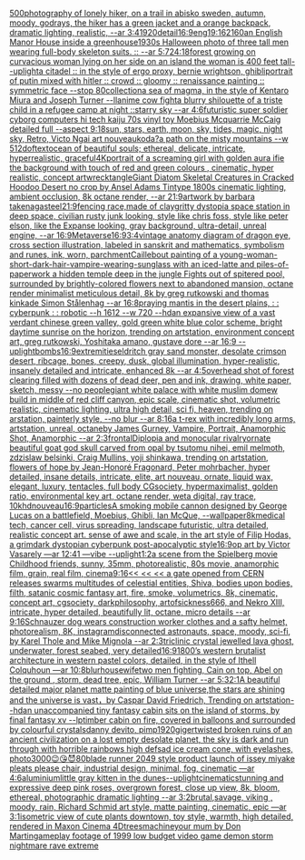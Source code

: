 [500](https://www.ebank.nz/aiartgenerator?category=500)[photography of lonely hiker, on a trail in abisko sweden, autumn, moody, godrays, the hiker has a green jacket and a orange backpack, dramatic lighting, realistic, --ar 3:4](https://www.ebank.nz/aiartgenerator?category=photography%2520of%2520lonely%2520hiker%2C%2520on%2520a%2520trail%2520in%2520abisko%2520sweden%2C%2520autumn%2C%2520moody%2C%2520godrays%2C%2520the%2520hiker%2520has%2520a%2520green%2520jacket%2520and%2520a%2520orange%2520backpack%2C%2520dramatic%2520lighting%2C%2520realistic%2C%2520--ar%25203%3A4)[1920](https://www.ebank.nz/aiartgenerator?category=1920)[detail](https://www.ebank.nz/aiartgenerator?category=detail)[16:9](https://www.ebank.nz/aiartgenerator?category=16%3A9)[eng](https://www.ebank.nz/aiartgenerator?category=eng)[1](https://www.ebank.nz/aiartgenerator?category=1)[9:16](https://www.ebank.nz/aiartgenerator?category=9%3A16)[2160](https://www.ebank.nz/aiartgenerator?category=2160)[an English Manor House inside a greenhouse](https://www.ebank.nz/aiartgenerator?category=an%2520English%2520Manor%2520House%2520inside%2520a%2520greenhouse)[1930s Halloween photo of three tall men wearing full-body skeleton suits. :: --ar 5:7](https://www.ebank.nz/aiartgenerator?category=1930s%2520Halloween%2520photo%2520of%2520three%2520tall%2520men%2520wearing%2520full-body%2520skeleton%2520suits.%2520%3A%3A%2520--ar%25205%3A7)[24:18](https://www.ebank.nz/aiartgenerator?category=24%3A18)[forest growing on curvacious woman lying on her side on an island the woman is 400 feet tall](https://www.ebank.nz/aiartgenerator?category=forest%2520growing%2520on%2520curvacious%2520woman%2520lying%2520on%2520her%2520side%2520on%2520an%2520island%2520the%2520woman%2520is%2520400%2520feet%2520tall)[--uplight](https://www.ebank.nz/aiartgenerator?category=--uplight)[a citadel :: in the style of ergo proxy, bernie wrightson, ghibli](https://www.ebank.nz/aiartgenerator?category=a%2520citadel%2520%3A%3A%2520in%2520the%2520style%2520of%2520ergo%2520proxy%2C%2520bernie%2520wrightson%2C%2520ghibli)[portrait of putin mixed with hitler :: crowd :: gloomy :: renaissance painting :: symmetric face --stop 80](https://www.ebank.nz/aiartgenerator?category=portrait%2520of%2520putin%2520mixed%2520with%2520hitler%2520%3A%3A%2520crowd%2520%3A%3A%2520gloomy%2520%3A%3A%2520renaissance%2520painting%2520%3A%3A%2520symmetric%2520face%2520--stop%252080)[collection](https://www.ebank.nz/aiartgenerator?category=collection)[a sea of magma, in the style of Kentaro Miura and Joseph Turner --ll](https://www.ebank.nz/aiartgenerator?category=a%2520sea%2520of%2520magma%2C%2520in%2520the%2520style%2520of%2520Kentaro%2520Miura%2520and%2520Joseph%2520Turner%2520--ll)[anime cow fight](https://www.ebank.nz/aiartgenerator?category=anime%2520cow%2520fight)[a blurry shilouette of a triste child in a refugee camp at night ::starry sky --ar 4:6](https://www.ebank.nz/aiartgenerator?category=a%2520blurry%2520shilouette%2520of%2520a%2520triste%2520child%2520in%2520a%2520refugee%2520camp%2520at%2520night%2520%3A%3Astarry%2520sky%2520--ar%25204%3A6)[futuristic super soldier cyborg computers hi tech kaiju 70s vinyl toy Moebius Mcquarrie McCaig detailed full --aspect 9:18](https://www.ebank.nz/aiartgenerator?category=futuristic%2520super%2520soldier%2520cyborg%2520computers%2520hi%2520tech%2520kaiju%252070s%2520vinyl%2520toy%2520Moebius%2520Mcquarrie%2520McCaig%2520detailed%2520full%2520--aspect%25209%3A18)[sun, stars, earth, moon, sky, tides, magic, night sky, Retro, Victo Ngai art nouveau](https://www.ebank.nz/aiartgenerator?category=sun%2C%2520stars%2C%2520earth%2C%2520moon%2C%2520sky%2C%2520tides%2C%2520magic%2C%2520night%2520sky%2C%2520Retro%2C%2520Victo%2520Ngai%2520art%2520nouveau)[koda?](https://www.ebank.nz/aiartgenerator?category=koda%3F)[a  path on the misty mountains --w 512](https://www.ebank.nz/aiartgenerator?category=a%2520%2520path%2520on%2520the%2520misty%2520mountains%2520--w%2520512)[dof](https://www.ebank.nz/aiartgenerator?category=dof)[text](https://www.ebank.nz/aiartgenerator?category=text)[ocean of beautiful souls; ethereal, delicate, intricate, hyperrealistic, graceful](https://www.ebank.nz/aiartgenerator?category=ocean%2520of%2520beautiful%2520souls%3B%2520ethereal%2C%2520delicate%2C%2520intricate%2C%2520hyperrealistic%2C%2520graceful)[4K](https://www.ebank.nz/aiartgenerator?category=4K)[portrait of a screaming girl with golden aura ifie the background with touch of red and green colours , cinematic, hyper realistic, concept art](https://www.ebank.nz/aiartgenerator?category=portrait%2520of%2520a%2520screaming%2520girl%2520with%2520golden%2520aura%2520ifie%2520the%2520background%2520with%2520touch%2520of%2520red%2520and%2520green%2520colours%2520%2C%2520cinematic%2C%2520hyper%2520realistic%2C%2520concept%2520art)[wrecktangle](https://www.ebank.nz/aiartgenerator?category=wrecktangle)[Giant Diatom Skeletal Creatures in Cracked Hoodoo Desert no crop by Ansel Adams Tintype 1800s cinematic lighting, ambient occlusion, 8k octane render, --ar 21:9](https://www.ebank.nz/aiartgenerator?category=Giant%2520Diatom%2520Skeletal%2520Creatures%2520in%2520Cracked%2520Hoodoo%2520Desert%2520no%2520crop%2520by%2520Ansel%2520Adams%2520Tintype%25201800s%2520cinematic%2520lighting%2C%2520ambient%2520occlusion%2C%25208k%2520octane%2520render%2C%2520--ar%252021%3A9)[artwork by barbara takenaga](https://www.ebank.nz/aiartgenerator?category=artwork%2520by%2520barbara%2520takenaga)[steel](https://www.ebank.nz/aiartgenerator?category=steel)[21:9](https://www.ebank.nz/aiartgenerator?category=21%3A9)[fencing race,made of clay](https://www.ebank.nz/aiartgenerator?category=fencing%2520race%2Cmade%2520of%2520clay)[gritty dystopia space station in deep space, civilian rusty junk looking, style like chris foss, style like peter elson, like the Expanse looking, gray background, ultra-detail, unreal engine, --ar 16:9](https://www.ebank.nz/aiartgenerator?category=gritty%2520dystopia%2520space%2520station%2520in%2520deep%2520space%2C%2520civilian%2520rusty%2520junk%2520looking%2C%2520style%2520like%2520chris%2520foss%2C%2520style%2520like%2520peter%2520elson%2C%2520like%2520the%2520Expanse%2520looking%2C%2520gray%2520background%2C%2520ultra-detail%2C%2520unreal%2520engine%2C%2520--ar%252016%3A9)[Metaverse](https://www.ebank.nz/aiartgenerator?category=Metaverse)[16:9](https://www.ebank.nz/aiartgenerator?category=16%3A9)[3:4](https://www.ebank.nz/aiartgenerator?category=3%3A4)[vintage anatomy diagram of dragon eye, cross section illustration, labeled in sanskrit and mathematics, symbolism and runes, ink, worn, parchment](https://www.ebank.nz/aiartgenerator?category=vintage%2520anatomy%2520diagram%2520of%2520dragon%2520eye%2C%2520cross%2520section%2520illustration%2C%2520labeled%2520in%2520sanskrit%2520and%2520mathematics%2C%2520symbolism%2520and%2520runes%2C%2520ink%2C%2520worn%2C%2520parchment)[Caillebout painting of a young-woman-short-dark-hair-vampire-wearing-sunglass with an iced-latte and piles-of-paperwork a hidden temple deep in the jungle Fights out of spitered pool, surrounded by brightly-colored flowers next to abandoned mansion, octane render minimalist meticulous detail, 8k by greg rutkowski and thomas kinkade Simon Stålenhag  --ar 16:8](https://www.ebank.nz/aiartgenerator?category=Caillebout%2520painting%2520of%2520a%2520young-woman-short-dark-hair-vampire-wearing-sunglass%2520with%2520an%2520iced-latte%2520and%2520piles-of-paperwork%2520a%2520hidden%2520temple%2520deep%2520in%2520the%2520jungle%2520Fights%2520out%2520of%2520spitered%2520pool%2C%2520surrounded%2520by%2520brightly-colored%2520flowers%2520next%2520to%2520abandoned%2520mansion%2C%2520octane%2520render%2520minimalist%2520meticulous%2520detail%2C%25208k%2520by%2520greg%2520rutkowski%2520and%2520thomas%2520kinkade%2520Simon%2520St%C3%A5lenhag%2520%2520--ar%252016%3A8)[praying mantis in the desert plains, : : cyberpunk : : robotic --h 1612 --w 720 --hd](https://www.ebank.nz/aiartgenerator?category=praying%2520mantis%2520in%2520the%2520desert%2520plains%2C%2520%3A%2520%3A%2520cyberpunk%2520%3A%2520%3A%2520robotic%2520--h%25201612%2520--w%2520720%2520--hd)[an expansive view of a vast verdant chinese green valley, gold green white blue  color scheme, bright daytime sunrise on the horizon, trending on artstation, environment concept art, greg rutkowski, Yoshitaka amano, gustave dore --ar 16:9 --uplight](https://www.ebank.nz/aiartgenerator?category=an%2520expansive%2520view%2520of%2520a%2520vast%2520verdant%2520chinese%2520green%2520valley%2C%2520gold%2520green%2520white%2520blue%2520%2520color%2520scheme%2C%2520bright%2520daytime%2520sunrise%2520on%2520the%2520horizon%2C%2520trending%2520on%2520artstation%2C%2520environment%2520concept%2520art%2C%2520greg%2520rutkowski%2C%2520Yoshitaka%2520amano%2C%2520gustave%2520dore%2520--ar%252016%3A9%2520--uplight)[bombs](https://www.ebank.nz/aiartgenerator?category=bombs)[16:9](https://www.ebank.nz/aiartgenerator?category=16%3A9)[extremities](https://www.ebank.nz/aiartgenerator?category=extremities)[eldritch gray sand monster, desolate crimson desert, ribcage, bones, creepy, dusk, global illumination, hyper-realistic, insanely detailed and intricate, enhanced 8k --ar 4:5](https://www.ebank.nz/aiartgenerator?category=eldritch%2520gray%2520sand%2520monster%2C%2520desolate%2520crimson%2520desert%2C%2520ribcage%2C%2520bones%2C%2520creepy%2C%2520dusk%2C%2520global%2520illumination%2C%2520hyper-realistic%2C%2520insanely%2520detailed%2520and%2520intricate%2C%2520enhanced%25208k%2520--ar%25204%3A5)[overhead shot of forest clearing filled with dozens of dead deer, pen and ink, drawing, white paper, sketch, messy --no people](https://www.ebank.nz/aiartgenerator?category=overhead%2520shot%2520of%2520forest%2520clearing%2520filled%2520with%2520dozens%2520of%2520dead%2520deer%2C%2520pen%2520and%2520ink%2C%2520drawing%2C%2520white%2520paper%2C%2520sketch%2C%2520messy%2520--no%2520people)[giant white palace with white muslim domew build  in middle of red cliff canyon, epic scale, cinematic shot, volumetric realistic, cinematic lighting, ultra high detail, sci fi, heaven, trending on arstation, painterly style, --no blur --ar 8:16](https://www.ebank.nz/aiartgenerator?category=giant%2520white%2520palace%2520with%2520white%2520muslim%2520domew%2520build%2520%2520in%2520middle%2520of%2520red%2520cliff%2520canyon%2C%2520epic%2520scale%2C%2520cinematic%2520shot%2C%2520volumetric%2520realistic%2C%2520cinematic%2520lighting%2C%2520ultra%2520high%2520detail%2C%2520sci%2520fi%2C%2520heaven%2C%2520trending%2520on%2520arstation%2C%2520painterly%2520style%2C%2520--no%2520blur%2520--ar%25208%3A16)[a t-rex with incredibly long arms, artstation, unreal, octane](https://www.ebank.nz/aiartgenerator?category=a%2520t-rex%2520with%2520incredibly%2520long%2520arms%2C%2520artstation%2C%2520unreal%2C%2520octane)[by James Gurney, Vampire, Portrait, Anamorphic Shot, Anamorphic --ar 2:3](https://www.ebank.nz/aiartgenerator?category=by%2520James%2520Gurney%2C%2520Vampire%2C%2520Portrait%2C%2520Anamorphic%2520Shot%2C%2520Anamorphic%2520--ar%25202%3A3)[frontal](https://www.ebank.nz/aiartgenerator?category=frontal)[Diplopia and monocular rivalry](https://www.ebank.nz/aiartgenerator?category=Diplopia%2520and%2520monocular%2520rivalry)[ornate beautiful goat god skull carved from opal by tsutomu nihei, emil melmoth, zdzislaw belsinki, Craig Mullins, yoji shinkawa, trending on artstation, flowers of hope by Jean-Honoré Fragonard, Peter mohrbacher, hyper detailed, insane details, intricate, elite, art nouveau, ornate, liquid wax, elegant, luxury, tentacles, full body CGsociety, hypermaximalist, golden ratio, environmental key art, octane render, weta digital, ray trace, 10k](https://www.ebank.nz/aiartgenerator?category=ornate%2520beautiful%2520goat%2520god%2520skull%2520carved%2520from%2520opal%2520by%2520tsutomu%2520nihei%2C%2520emil%2520melmoth%2C%2520zdzislaw%2520belsinki%2C%2520Craig%2520Mullins%2C%2520yoji%2520shinkawa%2C%2520trending%2520on%2520artstation%2C%2520flowers%2520of%2520hope%2520by%2520Jean-Honor%C3%A9%2520Fragonard%2C%2520Peter%2520mohrbacher%2C%2520hyper%2520detailed%2C%2520insane%2520details%2C%2520intricate%2C%2520elite%2C%2520art%2520nouveau%2C%2520ornate%2C%2520liquid%2520wax%2C%2520elegant%2C%2520luxury%2C%2520tentacles%2C%2520full%2520body%2520CGsociety%2C%2520hypermaximalist%2C%2520golden%2520ratio%2C%2520environmental%2520key%2520art%2C%2520octane%2520render%2C%2520weta%2520digital%2C%2520ray%2520trace%2C%252010k)[hd](https://www.ebank.nz/aiartgenerator?category=hd)[nouveau](https://www.ebank.nz/aiartgenerator?category=nouveau)[16:9](https://www.ebank.nz/aiartgenerator?category=16%3A9)[particles](https://www.ebank.nz/aiartgenerator?category=particles)[A smoking mobile cannon designed by George Lucas on a battlefield, Moebius, Ghibli, Ian McQue, --wallpaper](https://www.ebank.nz/aiartgenerator?category=A%2520smoking%2520mobile%2520cannon%2520designed%2520by%2520George%2520Lucas%2520on%2520a%2520battlefield%2C%2520Moebius%2C%2520Ghibli%2C%2520Ian%2520McQue%2C%2520--wallpaper)[8k](https://www.ebank.nz/aiartgenerator?category=8k)[medical tech, cancer cell, virus spreading, landscape futuristic, ultra detailed, realistic concept art. sense of awe and scale, in the art style of Filip Hodas, a grimdark dystopian cyberpunk post-apocalyptic style](https://www.ebank.nz/aiartgenerator?category=medical%2520tech%2C%2520cancer%2520cell%2C%2520virus%2520spreading%2C%2520landscape%2520futuristic%2C%2520ultra%2520detailed%2C%2520realistic%2520concept%2520art.%2520sense%2520of%2520awe%2520and%2520scale%2C%2520in%2520the%2520art%2520style%2520of%2520Filip%2520Hodas%2C%2520a%2520grimdark%2520dystopian%2520cyberpunk%2520post-apocalyptic%2520style)[16:9](https://www.ebank.nz/aiartgenerator?category=16%3A9)[op art by Victor Vasarely —ar 12:41 —vibe --uplight](https://www.ebank.nz/aiartgenerator?category=op%2520art%2520by%2520Victor%2520Vasarely%2520%E2%80%94ar%252012%3A41%2520%E2%80%94vibe%2520--uplight)[1:2](https://www.ebank.nz/aiartgenerator?category=1%3A2)[a scene from the Spielberg movie Childhood friends, sunny, 35mm, photorealistic, 80s movie, anamorphic film, grain, real film, cinema](https://www.ebank.nz/aiartgenerator?category=a%2520scene%2520from%2520the%2520Spielberg%2520movie%2520Childhood%2520friends%2C%2520sunny%2C%252035mm%2C%2520photorealistic%2C%252080s%2520movie%2C%2520anamorphic%2520film%2C%2520grain%2C%2520real%2520film%2C%2520cinema)[9:16](https://www.ebank.nz/aiartgenerator?category=9%3A16)[<< << << a gate opened from CERN releases swarms multitudes of celestial entities, Shiva, bodies upon bodies, filth, satanic cosmic fantasy art, fire, smoke, volumetrics, 8k, cinematic, concept art, cgsociety, darkphilosophy, artofsickness666, and Nekro XIII, intricate, hyper detailed, beautifully lit, octane, micro details --ar 9:16](https://www.ebank.nz/aiartgenerator?category=%3C%3C%2520%3C%3C%2520%3C%3C%2520a%2520gate%2520opened%2520from%2520CERN%2520releases%2520swarms%2520multitudes%2520of%2520celestial%2520entities%2C%2520Shiva%2C%2520bodies%2520upon%2520bodies%2C%2520filth%2C%2520satanic%2520cosmic%2520fantasy%2520art%2C%2520fire%2C%2520smoke%2C%2520volumetrics%2C%25208k%2C%2520cinematic%2C%2520concept%2520art%2C%2520cgsociety%2C%2520darkphilosophy%2C%2520artofsickness666%2C%2520and%2520Nekro%2520XIII%2C%2520intricate%2C%2520hyper%2520detailed%2C%2520beautifully%2520lit%2C%2520octane%2C%2520micro%2520details%2520--ar%25209%3A16)[Schnauzer dog wears construction worker clothes and a safty helmet, photorealism, 8K, instagram](https://www.ebank.nz/aiartgenerator?category=Schnauzer%2520dog%2520wears%2520construction%2520worker%2520clothes%2520and%2520a%2520safty%2520helmet%2C%2520photorealism%2C%25208K%2C%2520instagram)[disconnected astronauts, space, moody, sci-fi, by Karel Thole and Mike Mignola --ar 2:3](https://www.ebank.nz/aiartgenerator?category=disconnected%2520astronauts%2C%2520space%2C%2520moody%2C%2520sci-fi%2C%2520by%2520Karel%2520Thole%2520and%2520Mike%2520Mignola%2520--ar%25202%3A3)[triclinic crystal jewelled lava ghost, underwater, forest seabed, very detailed](https://www.ebank.nz/aiartgenerator?category=triclinic%2520crystal%2520jewelled%2520lava%2520ghost%2C%2520underwater%2C%2520forest%2520seabed%2C%2520very%2520detailed)[16:9](https://www.ebank.nz/aiartgenerator?category=16%3A9)[1800’s western brutalist architecture in western pastel colors, detailed, in the style of Ithell Colquhoun —ar 10:8](https://www.ebank.nz/aiartgenerator?category=1800%E2%80%99s%2520western%2520brutalist%2520architecture%2520in%2520western%2520pastel%2520colors%2C%2520detailed%2C%2520in%2520the%2520style%2520of%2520Ithell%2520Colquhoun%2520%E2%80%94ar%252010%3A8)[blur](https://www.ebank.nz/aiartgenerator?category=blur)[housewife](https://www.ebank.nz/aiartgenerator?category=housewife)[two men fighting, Cain on top, Abel on the ground , storm, dead tree, epic, William Turner --ar 5:3](https://www.ebank.nz/aiartgenerator?category=two%2520men%2520fighting%2C%2520Cain%2520on%2520top%2C%2520Abel%2520on%2520the%2520ground%2520%2C%2520storm%2C%2520dead%2520tree%2C%2520epic%2C%2520William%2520Turner%2520--ar%25205%3A3)[2:1](https://www.ebank.nz/aiartgenerator?category=2%3A1)[A beautiful detailed major planet matte painting of blue universe,the stars are shining and the universe is vast，by Caspar David Friedrich, Trending on artstation](https://www.ebank.nz/aiartgenerator?category=A%2520beautiful%2520detailed%2520major%2520planet%2520matte%2520painting%2520of%2520blue%2520universe%2Cthe%2520stars%2520are%2520shining%2520and%2520the%2520universe%2520is%2520vast%EF%BC%8Cby%2520Caspar%2520David%2520Friedrich%2C%2520Trending%2520on%2520artstation)[--hd](https://www.ebank.nz/aiartgenerator?category=--hd)[an unaccompanied tiny fantasy cabin sits on the island of storms, by final fantasy xv --lp](https://www.ebank.nz/aiartgenerator?category=an%2520unaccompanied%2520tiny%2520fantasy%2520cabin%2520sits%2520on%2520the%2520island%2520of%2520storms%2C%2520by%2520final%2520fantasy%2520xv%2520--lp)[timber cabin on fire, covered in balloons and surrounded by colourful crystals](https://www.ebank.nz/aiartgenerator?category=timber%2520cabin%2520on%2520fire%2C%2520covered%2520in%2520balloons%2520and%2520surrounded%2520by%2520colourful%2520crystals)[danny devito, pimp](https://www.ebank.nz/aiartgenerator?category=danny%2520devito%2C%2520pimp)[1920](https://www.ebank.nz/aiartgenerator?category=1920)[giger](https://www.ebank.nz/aiartgenerator?category=giger)[twisted broken ruins of an ancient civilization on a lost empty desolate planet, the sky is dark and run through with horrible rainbows high def](https://www.ebank.nz/aiartgenerator?category=twisted%2520broken%2520ruins%2520of%2520an%2520ancient%2520civilization%2520on%2520a%2520lost%2520empty%2520desolate%2520planet%2C%2520the%2520sky%2520is%2520dark%2520and%2520run%2520through%2520with%2520horrible%2520rainbows%2520high%2520def)[sad ice cream cone, with eyelashes, photo](https://www.ebank.nz/aiartgenerator?category=sad%2520ice%2520cream%2520cone%2C%2520with%2520eyelashes%2C%2520photo)[3000](https://www.ebank.nz/aiartgenerator?category=3000)[😉😘😈](https://www.ebank.nz/aiartgenerator?category=%F0%9F%98%89%F0%9F%98%98%F0%9F%98%88)[80](https://www.ebank.nz/aiartgenerator?category=80)[blade runner 2049 style product launch of issey miyake pleats please chair, industrial design, minimal, fog, cinematic —ar 4:6](https://www.ebank.nz/aiartgenerator?category=blade%2520runner%25202049%2520style%2520product%2520launch%2520of%2520issey%2520miyake%2520pleats%2520please%2520chair%2C%2520industrial%2520design%2C%2520minimal%2C%2520fog%2C%2520cinematic%2520%E2%80%94ar%25204%3A6)[aluminium](https://www.ebank.nz/aiartgenerator?category=aluminium)[little gray kitten in the dunes](https://www.ebank.nz/aiartgenerator?category=little%2520gray%2520kitten%2520in%2520the%2520dunes)[--uplight](https://www.ebank.nz/aiartgenerator?category=--uplight)[cinematic](https://www.ebank.nz/aiartgenerator?category=cinematic)[stunning and expressive deep pink roses, overgrown forest, close up view, 8k, bloom, ethereal, photographic dramatic lighting --ar 3:2](https://www.ebank.nz/aiartgenerator?category=stunning%2520and%2520expressive%2520deep%2520pink%2520roses%2C%2520overgrown%2520forest%2C%2520close%2520up%2520view%2C%25208k%2C%2520bloom%2C%2520ethereal%2C%2520photographic%2520dramatic%2520lighting%2520--ar%25203%3A2)[brutal,savage, viking , moody, rain, Richard Schmid  art style, matte painting, cinematic, epic —ar 3:1](https://www.ebank.nz/aiartgenerator?category=brutal%2Csavage%2C%2520viking%2520%2C%2520moody%2C%2520rain%2C%2520Richard%2520Schmid%2520%2520art%2520style%2C%2520matte%2520painting%2C%2520cinematic%2C%2520epic%2520%E2%80%94ar%25203%3A1)[isometric view of cute plants downtown, toy style, warmth, high detailed, rendered in Maxon Cinema 4D](https://www.ebank.nz/aiartgenerator?category=isometric%2520view%2520of%2520cute%2520plants%2520downtown%2C%2520toy%2520style%2C%2520warmth%2C%2520high%2520detailed%2C%2520rendered%2520in%2520Maxon%2520Cinema%25204D)[trees](https://www.ebank.nz/aiartgenerator?category=trees)[machine](https://www.ebank.nz/aiartgenerator?category=machine)[your mum by Don Martin](https://www.ebank.nz/aiartgenerator?category=your%2520mum%2520by%2520Don%2520Martin)[gameplay footage of 1999 low budget video game demon storm nightmare rave extreme](https://www.ebank.nz/aiartgenerator?category=gameplay%2520footage%2520of%25201999%2520low%2520budget%2520video%2520game%2520demon%2520storm%2520nightmare%2520rave%2520extreme)